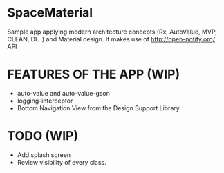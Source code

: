 # SpaceMaterial
Sample app applying modern architecture concepts (Rx, AutoValue, MVP, CLEAN, DI...) and Material design. It makes use of http://open-notify.org/ API

# FEATURES OF THE APP (WIP)
- auto-value and auto-value-gson
- logging-interceptor
- Bottom Navigation View from the Design Support Library

# TODO (WIP)
- Add splash screen
- Review visibility of every class.